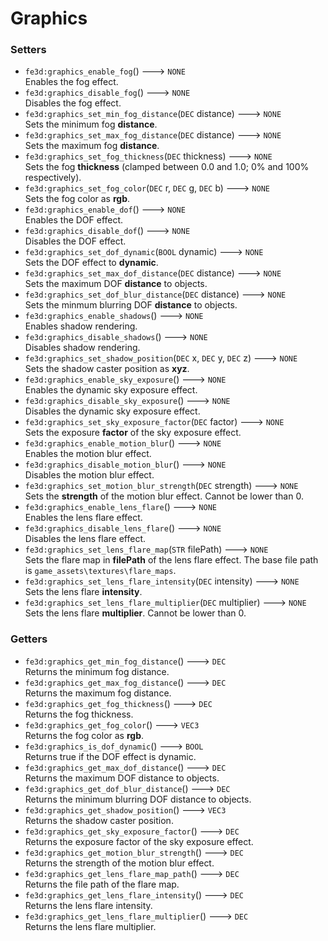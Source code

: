 # Graphics
### Setters
- `fe3d:graphics_enable_fog`() ---> `NONE`  
  Enables the fog effect.
- `fe3d:graphics_disable_fog`() ---> `NONE`  
  Disables the fog effect.
- `fe3d:graphics_set_min_fog_distance`(`DEC` distance) ---> `NONE`  
  Sets the minimum fog **distance**.
- `fe3d:graphics_set_max_fog_distance`(`DEC` distance) ---> `NONE`  
  Sets the maximum fog **distance**.
- `fe3d:graphics_set_fog_thickness`(`DEC` thickness) ---> `NONE`  
  Sets the fog **thickness** (clamped between 0.0 and 1.0; 0% and 100% respectively).
- `fe3d:graphics_set_fog_color`(`DEC` r, `DEC` g, `DEC` b) ---> `NONE`  
  Sets the fog color as **rgb**.
- `fe3d:graphics_enable_dof`() ---> `NONE`  
  Enables the DOF effect.
- `fe3d:graphics_disable_dof`() ---> `NONE`  
  Disables the DOF effect.
- `fe3d:graphics_set_dof_dynamic`(`BOOL` dynamic) ---> `NONE`  
  Sets the DOF effect to **dynamic**.
- `fe3d:graphics_set_max_dof_distance`(`DEC` distance) ---> `NONE`  
  Sets the maximum DOF **distance** to objects.
- `fe3d:graphics_set_dof_blur_distance`(`DEC` distance) ---> `NONE`  
  Sets the minmum blurring DOF **distance** to objects.
- `fe3d:graphics_enable_shadows`() ---> `NONE`  
  Enables shadow rendering.
- `fe3d:graphics_disable_shadows`() ---> `NONE`  
  Disables shadow rendering.
- `fe3d:graphics_set_shadow_position`(`DEC` x, `DEC` y, `DEC` z) ---> `NONE`  
  Sets the shadow caster position as **xyz**.
- `fe3d:graphics_enable_sky_exposure`() ---> `NONE`  
  Enables the dynamic sky exposure effect.
- `fe3d:graphics_disable_sky_exposure`() ---> `NONE`  
  Disables the dynamic sky exposure effect.
- `fe3d:graphics_set_sky_exposure_factor`(`DEC` factor) ---> `NONE`  
  Sets the exposure **factor** of the sky exposure effect.
- `fe3d:graphics_enable_motion_blur`() ---> `NONE`  
  Enables the motion blur effect.
- `fe3d:graphics_disable_motion_blur`() ---> `NONE`  
  Disables the motion blur effect.
- `fe3d:graphics_set_motion_blur_strength`(`DEC` strength) ---> `NONE`  
  Sets the **strength** of the motion blur effect. Cannot be lower than 0.
- `fe3d:graphics_enable_lens_flare`() ---> `NONE`  
  Enables the lens flare effect.
- `fe3d:graphics_disable_lens_flare`() ---> `NONE`  
  Disables the lens flare effect.
- `fe3d:graphics_set_lens_flare_map`(`STR` filePath) ---> `NONE`  
  Sets the flare map in **filePath** of the lens flare effect. The base file path is `game_assets\textures\flare_maps`.
- `fe3d:graphics_set_lens_flare_intensity`(`DEC` intensity) ---> `NONE`  
  Sets the lens flare **intensity**.
- `fe3d:graphics_set_lens_flare_multiplier`(`DEC` multiplier) ---> `NONE`  
  Sets the lens flare **multiplier**. Cannot be lower than 0.
### Getters
- `fe3d:graphics_get_min_fog_distance`() ---> `DEC`  
  Returns the minimum fog distance.
- `fe3d:graphics_get_max_fog_distance`() ---> `DEC`  
  Returns the maximum fog distance.
- `fe3d:graphics_get_fog_thickness`() ---> `DEC`  
  Returns the fog thickness.
- `fe3d:graphics_get_fog_color`() ---> `VEC3`  
  Returns the fog color as **rgb**.
- `fe3d:graphics_is_dof_dynamic`() ---> `BOOL`  
  Returns true if the DOF effect is dynamic.
- `fe3d:graphics_get_max_dof_distance`() ---> `DEC`  
  Returns the maximum DOF distance to objects.
- `fe3d:graphics_get_dof_blur_distance`() ---> `DEC`  
  Returns the minimum blurring DOF distance to objects.
- `fe3d:graphics_get_shadow_position`() ---> `VEC3`  
  Returns the shadow caster position.
- `fe3d:graphics_get_sky_exposure_factor`() ---> `DEC`  
  Returns the exposure factor of the sky exposure effect.
- `fe3d:graphics_get_motion_blur_strength`() ---> `DEC`  
  Returns the strength of the motion blur effect.
- `fe3d:graphics_get_lens_flare_map_path`() ---> `DEC`  
  Returns the file path of the flare map.
- `fe3d:graphics_get_lens_flare_intensity`() ---> `DEC`  
  Returns the lens flare intensity.
- `fe3d:graphics_get_lens_flare_multiplier`() ---> `DEC`  
  Returns the lens flare multiplier.
